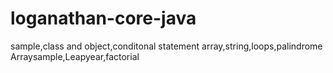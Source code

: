 # loganathan-core-java
sample,class and object,conditonal statement
array,string,loops,palindrome
Arraysample,Leapyear,factorial
